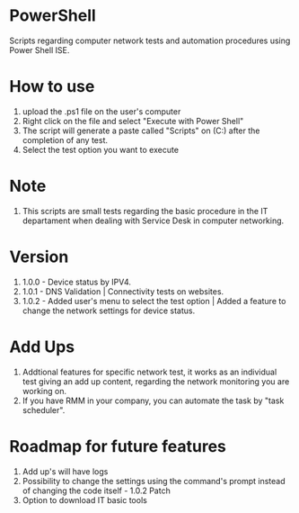 # PowerShell
Scripts regarding computer network tests and automation procedures using Power Shell ISE.

# How to use
1. upload the .ps1 file on the user's computer
2. Right click on the file and select "Execute with Power Shell"
3. The script will generate a paste called "Scripts" on (C:) after the completion of any test.
4. Select the test option you want to execute

# Note
1. This scripts are small tests regarding the basic procedure in the IT departament when dealing with Service Desk in computer networking. 

# Version
1. 1.0.0 - Device status by IPV4.
2. 1.0.1 - DNS Validation | Connectivity tests on websites.
3. 1.0.2 - Added user's menu to select the test option | Added a feature to change the network settings for device status.

# Add Ups
1. Addtional features for specific network test, it works as an individual test giving an add up content, regarding the network monitoring you are working on.
2. If you have RMM in your company, you can automate the task by "task scheduler".

# Roadmap for future features
1. Add up's will have logs
2. Possibility to change the settings using the command's prompt instead of changing the code itself - 1.0.2 Patch
3. Option to download IT basic tools
